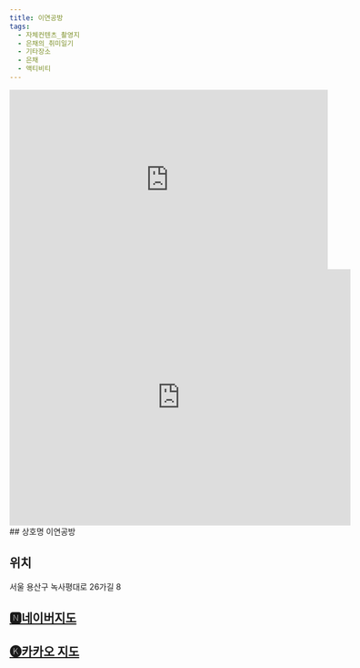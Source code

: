 ```yaml
---
title: 이연공방
tags:
  - 자체컨텐츠_촬영지
  - 은채의_취미일기
  - 기타장소
  - 은채
  - 액티비티
---
```

<iframe width="560" height="315" src="https://www.youtube.com/embed/JxNsDgcpUiY?si=aemH858eQxTS1WIh" title="YouTube video player" frameborder="0" allow="accelerometer; autoplay; clipboard-write; encrypted-media; gyroscope; picture-in-picture; web-share" referrerpolicy="strict-origin-when-cross-origin" allowfullscreen></iframe>

<iframe src="https://www.google.com/maps/embed?pb=!1m18!1m12!1m3!1d3163.9686863184747!2d126.98969901335155!3d37.53223542597412!2m3!1f0!2f0!3f0!3m2!1i1024!2i768!4f13.1!3m3!1m2!1s0x357ca235dce6aa43%3A0x31fc8bbe6d105e79!2z7J207Jew6rO167Cp!5e0!3m2!1sko!2skr!4v1741356418529!5m2!1sko!2skr" width="600" height="450" style="border:0;" allowfullscreen="" loading="lazy" referrerpolicy="no-referrer-when-downgrade"></iframe>
## 상호명
이연공방

## 위치
서울 용산구 녹사평대로 26가길 8


## [🅽네이버지도](https://naver.me/xk18os4m)

## [🅚카카오 지도](https://place.map.kakao.com/1842127989)